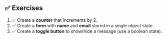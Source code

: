 ## ✅ Exercises

1. ✅ Create a **counter** that increments by 2.
2. ✅ Create a **form** with **name** and **email** stored in a single object state.
3. ✅ Create a **toggle button** to show/hide a message (use a boolean state).
